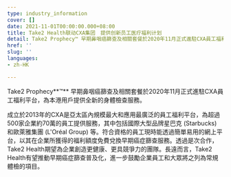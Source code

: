 ```yaml
---
type: industry_information
cover: []
date: 2021-11-01T00:00:00.000+08:00
title: Take2 Health联动CXA集团　提供创新员工医疗福利计划
detail: Take2 Prophecy™ 早期鼻咽癌篩查及相關套餐於2020年11月正式進駐CXA員工福利平台，為本港用戶提供全新的身體檢查服務。
href: ''
slug: ''
languages:
- zh-HK

---
```

Take2 Prophecy**™** 早期鼻咽癌篩查及相關套餐於2020年11月正式進駐CXA員工福利平台，為本港用戶提供全新的身體檢查服務。

成立於2013年的CXA是亞太區內規模最大和應用最廣泛的員工福利平台，為超過500家企業約70萬的員工提供服務，其中包括國際大型品牌星巴克 (Starbucks) 和歐萊雅集團 (L'Oréal Group) 等。符合資格的員工現時能透過簡單易用的網上平台，以其在企業所獲得的福利額度免費兌換早期癌症篩查服務。透過是次合作，Take2 Health期望為企業創造更健康、更具競爭力的團隊。長遠而言，Take2 Health有望推動早期癌症篩查普及化，進一步鼓勵企業員工和大眾將之列為常規體檢的項目。